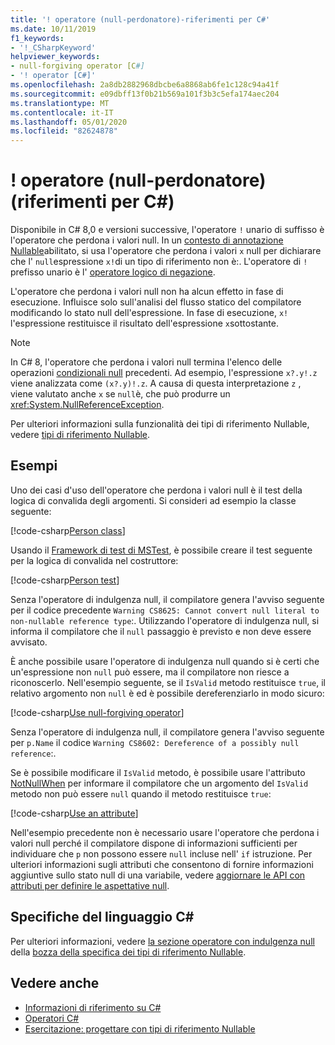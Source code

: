 ```yaml
---
title: '! operatore (null-perdonatore)-riferimenti per C#'
ms.date: 10/11/2019
f1_keywords:
- '!_CSharpKeyword'
helpviewer_keywords:
- null-forgiving operator [C#]
- '! operator [C#]'
ms.openlocfilehash: 2a8db2882968dbcbe6a8868ab6fe1c128c94a41f
ms.sourcegitcommit: e09dbff13f0b21b569a101f3b3c5efa174aec204
ms.translationtype: MT
ms.contentlocale: it-IT
ms.lasthandoff: 05/01/2020
ms.locfileid: "82624878"
---
```

# <a name="-null-forgiving-operator-c-reference"></a>! operatore (null-perdonatore) (riferimenti per C#)

Disponibile in C# 8,0 e versioni successive, l'operatore `!` unario di suffisso è l'operatore che perdona i valori null. In un [contesto di annotazione Nullable](../../nullable-references.md#nullable-annotation-context)abilitato, si usa l'operatore che perdona i valori `x` null per dichiarare che l' `null`espressione `x!`di un tipo di riferimento non è:. L'operatore di `!` prefisso unario è l' [operatore logico di negazione](boolean-logical-operators.md#logical-negation-operator-).

L'operatore che perdona i valori null non ha alcun effetto in fase di esecuzione. Influisce solo sull'analisi del flusso statico del compilatore modificando lo stato null dell'espressione. In fase di esecuzione, `x!` l'espressione restituisce il risultato dell'espressione `x`sottostante.

> [!NOTE]
> In C# 8, l'operatore che perdona i valori null termina l'elenco delle operazioni [condizionali null](member-access-operators.md#null-conditional-operators--and-) precedenti. Ad esempio, l'espressione `x?.y!.z` viene analizzata come `(x?.y)!.z`. A causa di questa interpretazione `z` , viene valutato anche `x` se `null`è, che può produrre un <xref:System.NullReferenceException>.

Per ulteriori informazioni sulla funzionalità dei tipi di riferimento Nullable, vedere [tipi di riferimento Nullable](../builtin-types/nullable-reference-types.md).

## <a name="examples"></a>Esempi

Uno dei casi d'uso dell'operatore che perdona i valori null è il test della logica di convalida degli argomenti. Si consideri ad esempio la classe seguente:

[!code-csharp[Person class](snippets/NullForgivingOperator.cs#PersonClass)]

Usando il [Framework di test di MSTest](../../../core/testing/unit-testing-with-mstest.md), è possibile creare il test seguente per la logica di convalida nel costruttore:

[!code-csharp[Person test](snippets/NullForgivingOperator.cs#TestPerson)]

Senza l'operatore di indulgenza null, il compilatore genera l'avviso seguente per il codice precedente `Warning CS8625: Cannot convert null literal to non-nullable reference type`:. Utilizzando l'operatore di indulgenza null, si informa il compilatore che il `null` passaggio è previsto e non deve essere avvisato.

È anche possibile usare l'operatore di indulgenza null quando si è certi che un'espressione non `null` può essere, ma il compilatore non riesce a riconoscerlo. Nell'esempio seguente, se il `IsValid` metodo restituisce `true`, il relativo argomento non `null` è ed è possibile dereferenziarlo in modo sicuro:

[!code-csharp[Use null-forgiving operator](snippets/NullForgivingOperator.cs#UseNullForgiving)]

Senza l'operatore di indulgenza null, il compilatore genera l'avviso seguente per `p.Name` il codice `Warning CS8602: Dereference of a possibly null reference`:.

Se è possibile modificare il `IsValid` metodo, è possibile usare l'attributo [NotNullWhen](xref:System.Diagnostics.CodeAnalysis.NotNullWhenAttribute) per informare il compilatore che un argomento del `IsValid` metodo non può essere `null` quando il metodo restituisce `true`:

[!code-csharp[Use an attribute](snippets/NullForgivingOperator.cs#UseAttribute)]

Nell'esempio precedente non è necessario usare l'operatore che perdona i valori null perché il compilatore dispone di informazioni sufficienti per individuare che `p` non possono essere `null` incluse nell' `if` istruzione. Per ulteriori informazioni sugli attributi che consentono di fornire informazioni aggiuntive sullo stato null di una variabile, vedere [aggiornare le API con attributi per definire le aspettative null](../attributes/nullable-analysis.md).

## <a name="c-language-specification"></a>Specifiche del linguaggio C#

Per ulteriori informazioni, vedere [la sezione operatore con indulgenza null](~/_csharplang/proposals/csharp-8.0/nullable-reference-types-specification.md#the-null-forgiving-operator) della [bozza della specifica dei tipi di riferimento Nullable](~/_csharplang/proposals/csharp-8.0/nullable-reference-types-specification.md).

## <a name="see-also"></a>Vedere anche

- [Informazioni di riferimento su C#](../index.md)
- [Operatori C#](index.md)
- [Esercitazione: progettare con tipi di riferimento Nullable](../../tutorials/nullable-reference-types.md)
